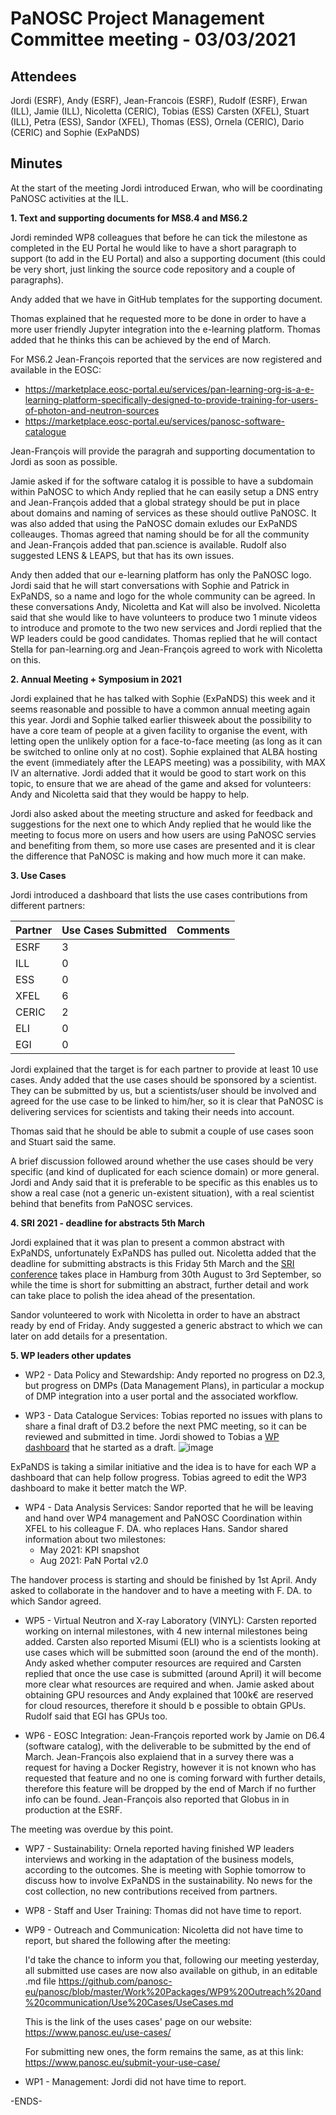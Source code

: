 PaNOSC Project Management Committee meeting - 03/03/2021 
========================================================


Attendees
-------
Jordi (ESRF), Andy (ESRF), Jean-Francois (ESRF), Rudolf (ESRF), Erwan (ILL), Jamie (ILL), Nicoletta (CERIC), Tobias (ESS) Carsten (XFEL), Stuart (ILL), Petra (ESS), Sandor (XFEL), Thomas (ESS), Ornela (CERIC), Dario (CERIC) and Sophie (ExPaNDS)


Minutes
-------	

At the start of the meeting Jordi introduced Erwan, who will be coordinating PaNOSC activities at the ILL. 

**1. Text and supporting documents for  MS8.4 and MS6.2**

Jordi reminded WP8 colleagues that before he can tick the milestone as completed in the EU Portal he would like to have a short paragraph to support (to add in the EU Portal) and also a supporting document (this could be very short, just linking the source code repository and a couple of paragraphs). 

Andy added that we have in GitHub templates for the supporting document.

Thomas explained that he requested more to be done in order to have a more user friendly Jupyter integration into the e-learning platform. Thomas added that he thinks this can be achieved by the end of March.

For MS6.2 Jean-François reported that the services are now registered and available in the EOSC:
* https://marketplace.eosc-portal.eu/services/pan-learning-org-is-a-e-learning-platform-specifically-designed-to-provide-training-for-users-of-photon-and-neutron-sources
* https://marketplace.eosc-portal.eu/services/panosc-software-catalogue

Jean-François will provide the paragrah and supporting documentation to Jordi as soon as possible.

Jamie asked if for the software catalog it is possible to have a subdomain within PaNOSC to which Andy replied that he can easily setup a DNS entry and Jean-François added that a global strategy should be put in place about domains and naming of services as these should outlive PaNOSC. It was also added that using the PaNOSC domain exludes our ExPaNDS colleauges. Thomas agreed that naming should be for all the community and Jean-François added that pan.science is available. Rudolf also suggested LENS & LEAPS, but that has its own issues.

Andy then added that our e-learning platform has only the PaNOSC logo. Jordi said that he will start conversations with Sophie and Patrick in ExPaNDS, so a name and logo for the whole community can be agreed. In these conversations Andy, Nicoletta and Kat will also be involved. 
Nicoletta said that she would like to have volunteers to produce two 1 minute videos to introduce and promote to the two new services and Jordi replied that the WP leaders could be good candidates. Thomas replied that he will contact Stella for pan-learning.org and Jean-François agreed to work with Nicoletta on this.

**2. Annual Meeting + Symposium in 2021**

Jordi explained that he has talked with Sophie (ExPaNDS) this week and it seems reasonable and possible to have a common annual meeting again this year. Jordi and Sophie talked earlier thisweek about the possibility to have a core team of people at a given facility to organise the event, with letting open the unlikely option for a face-to-face meeting (as long as it can be switched to online only at no cost). Sophie explained that ALBA hosting the event (immediately after the LEAPS meeting) was a possibility, with MAX IV an alternative. Jordi added that it would be good to start work on this topic, to ensure that we are ahead of the game and aksed for volunteers: Andy and Nicoletta said that they would be happy to help.

Jordi also asked about the meeting structure and asked for feedback and suggestions for the next one to which Andy replied that he would like the meeting to focus more on users and how users are using PaNOSC servies and benefiting from them, so more use cases are presented and it is clear the difference that PaNOSC is making and how much more it can make.

**3. Use Cases**

Jordi introduced a dashboard that lists the use cases contributions from different partners:

| Partner | Use Cases Submitted | Comments |
| ------- | ------------------- | -------- |
| ESRF  |  3  |   |
| ILL   |  0  |   |
| ESS   |  0  |   |
| XFEL  |  6  |   |
| CERIC |  2  |   |
| ELI   |  0  |   |
| EGI   |  0  |   | 

Jordi explained that the target is for each partner to provide at least 10 use cases. Andy added that the use cases should be sponsored by a scientist. They can be submitted by us, but a scientists/user should be involved and agreed for the use case to be linked to him/her, so it is clear that PaNOSC is delivering services for scientists and taking their needs into account.

Thomas said that he should be able to submit a couple of use cases soon and Stuart said the same. 

A brief discussion followed around whether the use cases should be very specific (and kind of duplicated for each science domain) or more general. Jordi and Andy said that it is preferable to be specific as this enables us to show a real case (not a generic un-existent situation), with a real scientist behind that benefits from PaNOSC services. 

**4. SRI 2021 - deadline for abstracts 5th March**

Jordi explained that it was plan to present a common abstract with ExPaNDS, unfortunately ExPaNDS has pulled out. Nicoletta added that the deadline for submitting abstracts is this Friday 5th March and the [SRI conference](https://www.sri2021.eu/) takes place in Hamburg from 30th August to 3rd September, so while the time is short for submitting an abstract, further detail and work can take place to polish the idea ahead of the presentation.

Sandor volunteered to work with Nicoletta in order to have an abstract ready by end of Friday. Andy suggested a generic abstract to which we can later on add details for a presentation.


**5. WP leaders other updates**

* WP2 - Data Policy and Stewardship: Andy reported no progress on D2.3, but progress on DMPs (Data Management Plans), in particular a mockup of DMP integration into a user portal and the associated workflow.

* WP3 - Data Catalogue Services: Tobias reported no issues with plans to share a final draft of D3.2 before the next PMC meeting, so it can be reviewed and submitted in time. Jordi showed to Tobias a [WP dashboard](https://github.com/panosc-eu/panosc/wiki/Work-Packages-dashboards) that he started as a draft. 
![image](https://user-images.githubusercontent.com/42926461/109983003-b7ae6b80-7d02-11eb-955b-f0746e873a43.png)
 
ExPaNDS is taking a similar initiative and the idea is to have for each WP a dashboard that can help follow progress. Tobias agreed to edit the WP3 dashboard to make it better match the WP.

* WP4 - Data Analysis Services: Sandor reported that he will be leaving and hand over WP4 management and PaNOSC Coordination within XFEL to his colleague F. DA. who replaces Hans. Sandor shared information about two milestones:
	* May 2021: KPI snapshot
	* Aug 2021: PaN Portal v2.0

The handover process is starting and should be finished by 1st April. Andy asked to collaborate in the handover and to have a meeting with F. DA. to which Sandor agreed.

* WP5 - Virtual Neutron and X-ray Laboratory (VINYL): Carsten reported working on internal milestones, with 4 new internal milestones being added. Carsten also reported Misumi (ELI) who is a scientists looking at use cases which will be submitted soon (around the end of the month). Andy asked whether computer resources are required and Carsten replied that once the use case is submitted (around April) it will become more clear what resources are required and when. Jamie asked about obtaining GPU resources and Andy explained that 100k€ are reserved for cloud resources, therefore it should b e possible to obtain GPUs. Rudolf said that EGI has GPUs too.

* WP6 - EOSC Integration: Jean-François reported work by Jamie on D6.4 (software catalog), with the deliverable to be submitted by the end of March. Jean-François also explaiend that in a survey there was a request for having a Docker Registry, however it is not known who has requested that feature and no one is coming forward with further details, therefore this feature will be dropped by the end of March if no further info can be found. Jean-François also reported that Globus in in production at the ESRF.

The meeting was overdue by this point.

* WP7 - Sustainability: Ornela reported having finished WP leaders interviews and working in the adaptation of the business models, according to the outcomes. She is meeting with Sophie tomorrow to discuss how to involve ExPaNDS in the sustainability. No news for the cost collection, no new contributions received from partners.  

* WP8 - Staff and User Training: Thomas did not have time to report.

* WP9 - Outreach and Communication: Nicoletta did not have time to report, but shared the following after the meeting:

    I'd take the chance to inform you that, following our meeting yesterday, all submitted use cases are now also available on github, in an editable .md file 
    https://github.com/panosc-eu/panosc/blob/master/Work%20Packages/WP9%20Outreach%20and%20communication/Use%20Cases/UseCases.md

    This is the link of the uses cases' page on our website: https://www.panosc.eu/use-cases/

    For submitting new ones, the form remains the same, as at this link: https://www.panosc.eu/submit-your-use-case/

* WP1 - Management: Jordi did not have time to report.


-ENDS-
